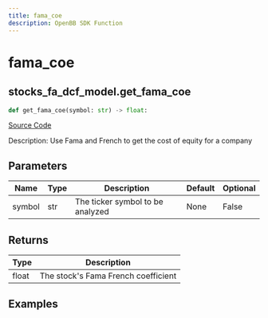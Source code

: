 ```yaml
---
title: fama_coe
description: OpenBB SDK Function
---
```


# fama_coe

## stocks_fa_dcf_model.get_fama_coe

```python title='openbb_terminal/stocks/fundamental_analysis/dcf_model.py'
def get_fama_coe(symbol: str) -> float:
```
[Source Code](https://github.com/OpenBB-finance/OpenBBTerminal/tree/main/openbb_terminal/stocks/fundamental_analysis/dcf_model.py#L300)

Description: Use Fama and French to get the cost of equity for a company

## Parameters

| Name | Type | Description | Default | Optional |
| ---- | ---- | ----------- | ------- | -------- |
| symbol | str | The ticker symbol to be analyzed | None | False |

## Returns

| Type | Description |
| ---- | ----------- |
| float | The stock's Fama French coefficient |

## Examples

